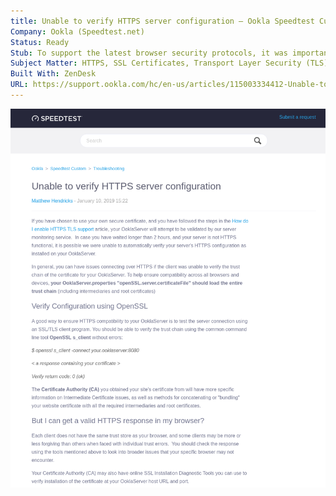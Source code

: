 ```yaml
---
title: Unable to verify HTTPS server configuration – Ookla Speedtest Custom
Company: Ookla (Speedtest.net)
Status: Ready
Stub: To support the latest browser security protocols, it was important that vendors follow guidelines to ensure their server networking software could pass the routine security monitoring watchdog process developed by Ookla.
Subject Matter: HTTPS, SSL Certificates, Transport Layer Security (TLS)
Built With: ZenDesk
URL: https://support.ookla.com/hc/en-us/articles/115003334412-Unable-to-verify-HTTPS-server-configuration
---
```

![alt text](./img/unable.png)